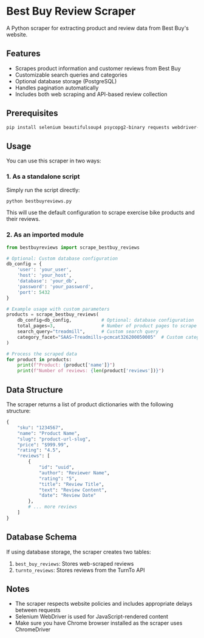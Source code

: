 # Best Buy Review Scraper

A Python scraper for extracting product and review data from Best Buy's website.

## Features

- Scrapes product information and customer reviews from Best Buy
- Customizable search queries and categories
- Optional database storage (PostgreSQL)
- Handles pagination automatically
- Includes both web scraping and API-based review collection

## Prerequisites

```bash
pip install selenium beautifulsoup4 psycopg2-binary requests webdriver-manager
```

## Usage

You can use this scraper in two ways:

### 1. As a standalone script

Simply run the script directly:

```bash
python bestbuyreviews.py
```

This will use the default configuration to scrape exercise bike products and their reviews.

### 2. As an imported module

```python
from bestbuyreviews import scrape_bestbuy_reviews

# Optional: Custom database configuration
db_config = {
    'user': 'your_user',
    'host': 'your_host',
    'database': 'your_db',
    'password': 'your_password',
    'port': 5432
}

# Example usage with custom parameters
products = scrape_bestbuy_reviews(
    db_config=db_config,           # Optional: database configuration
    total_pages=3,                 # Number of product pages to scrape
    search_query="treadmill",      # Custom search query
    category_facet="SAAS~Treadmills~pcmcat326200050005"  # Custom category
)

# Process the scraped data
for product in products:
    print(f"Product: {product['name']}")
    print(f"Number of reviews: {len(product['reviews'])}")
```

## Data Structure

The scraper returns a list of product dictionaries with the following structure:

```python
{
    "sku": "1234567",
    "name": "Product Name",
    "slug": "product-url-slug",
    "price": "$999.99",
    "rating": "4.5",
    "reviews": [
        {
            "id": "uuid",
            "author": "Reviewer Name",
            "rating": "5",
            "title": "Review Title",
            "text": "Review Content",
            "date": "Review Date"
        },
        # ... more reviews
    ]
}
```

## Database Schema

If using database storage, the scraper creates two tables:

1. `best_buy_reviews`: Stores web-scraped reviews
2. `turnto_reviews`: Stores reviews from the TurnTo API

## Notes

- The scraper respects website policies and includes appropriate delays between requests
- Selenium WebDriver is used for JavaScript-rendered content
- Make sure you have Chrome browser installed as the scraper uses ChromeDriver